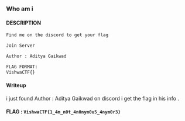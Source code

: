 ### Who am i 

#### DESCRIPTION
```txt
Find me on the discord to get your flag

Join Server

Author : Aditya Gaikwad

FLAG FORMAT:
VishwaCTF{}
```

#### Writeup

i just found Author : Aditya Gaikwad on discord i get the flag in his info .

#### FLAG : `VishwaCTF{1_4m_n0t_4n0nym0u5_4nym0r3}`
